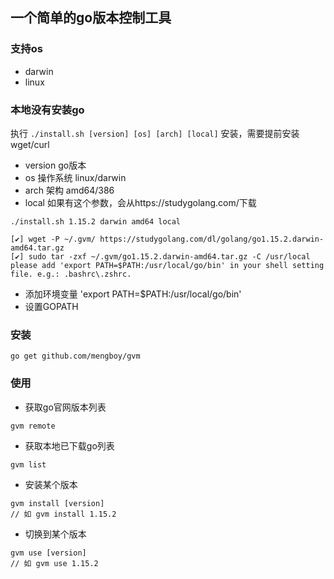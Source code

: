 ## 一个简单的go版本控制工具
### 支持os
- darwin
- linux

### 本地没有安装go
执行 ```./install.sh [version] [os] [arch] [local]``` 安装，需要提前安装wget/curl
- version go版本
- os 操作系统 linux/darwin
- arch 架构 amd64/386
- local 如果有这个参数，会从https://studygolang.com/下载
```
./install.sh 1.15.2 darwin amd64 local

[✔] wget -P ~/.gvm/ https://studygolang.com/dl/golang/go1.15.2.darwin-amd64.tar.gz
[✔] sudo tar -zxf ~/.gvm/go1.15.2.darwin-amd64.tar.gz -C /usr/local
please add 'export PATH=$PATH:/usr/local/go/bin' in your shell setting file. e.g.: .bashrc\.zshrc.
```
- 添加环境变量 'export PATH=$PATH:/usr/local/go/bin'
- 设置GOPATH

### 安装 
```
go get github.com/mengboy/gvm
```

### 使用
- 获取go官网版本列表 
```
gvm remote
```
- 获取本地已下载go列表
```
gvm list
```
- 安装某个版本
```
gvm install [version]
// 如 gvm install 1.15.2 
```

- 切换到某个版本
```
gvm use [version]
// 如 gvm use 1.15.2 
```
